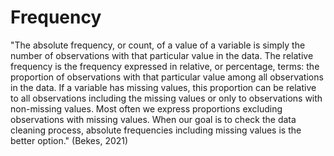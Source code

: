# Frequency

"The absolute frequency, or count, of a value of a variable is simply the number of observations with that particular value in the data. The relative frequency is the frequency expressed in relative, or percentage, terms: the proportion of observations with that particular value among all observations in the data. If a variable has missing values, this proportion can be relative to all observations including the missing values or only to observations with non-missing values. Most often we express proportions excluding observations with missing values. When our goal is to check the data cleaning process, absolute frequencies including missing values is the better option." (Bekes, 2021)&#x20;
